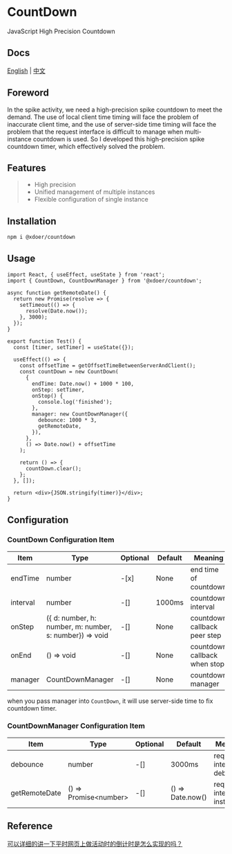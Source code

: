 # CountDown

JavaScript High Precision Countdown

## Docs

[English](./README.md) | [中文](./README_CN.md)

## Foreword

In the spike activity, we need a high-precision spike countdown to meet the demand. The use of local client time timing will face the problem of inaccurate client time, and the use of server-side time timing will face the problem that the request interface is difficult to manage when multi-instance countdown is used. So I developed this high-precision spike countdown timer, which effectively solved the problem.

## Features

> - High precision
> - Unified management of multiple instances
> - Flexible configuration of single instance

## Installation

```bash
npm i @xdoer/countdown
```

## Usage

```tsx
import React, { useEffect, useState } from 'react';
import { CountDown, CountDownManager } from '@xdoer/countdown';

async function getRemoteDate() {
  return new Promise(resolve => {
    setTimeout(() => {
      resolve(Date.now());
    }, 3000);
  });
}

export function Test() {
  const [timer, setTimer] = useState({});

  useEffect(() => {
    const offsetTime = getOffsetTimeBetweenServerAndClient();
    const countDown = new CountDown(
      {
        endTime: Date.now() + 1000 * 100,
        onStep: setTimer,
        onStop() {
          console.log('finished');
        },
        manager: new CountDownManager({
          debounce: 1000 * 3,
          getRemoteDate,
        }),
      },
      () => Date.now() + offsetTime
    );

    return () => {
      countDown.clear();
    };
  }, []);

  return <div>{JSON.stringify(timer)}</div>;
}
```

## Configuration

### CountDown Configuration Item

| Item     | Type                                                    | Optional | Default | Meaning                      |
| -------- | ------------------------------------------------------- | -------- | ------- | ---------------------------- |
| endTime  | number                                                  | -[x]     | None    | end time of countdown        |
| interval | number                                                  | -[]      | 1000ms  | countdown interval           |
| onStep   | ({ d: number, h: number, m: number, s: number}) => void | -[]      | None    | countdown callback peer step |
| onEnd    | () => void                                              | -[]      | None    | countdown callback when stop |
| manager  | CountDownManager                                        | -[]      | None    | countdown manager            |

when you pass manager into `CountDown`, it will use server-side time to fix countdown timer.

### CountDownManager Configuration Item

| Item          | Type                    | Optional | Default          | Meaning                    |
| ------------- | ----------------------- | -------- | ---------------- | -------------------------- |
| debounce      | number                  | -[]      | 3000ms           | request interface debounce |
| getRemoteDate | () => Promise\<number\> | -[]      | () => Date.now() | request interface instance |

## Reference

[可以详细的讲一下平时网页上做活动时的倒计时是怎么实现的吗？](https://www.zhihu.com/question/28896402)
